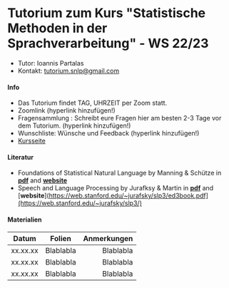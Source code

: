 # Tutorium zum Kurs "Statistische Methoden in der Sprachverarbeitung" - WS 22/23

* Tutor: Ioannis Partalas
* Kontakt: tutorium.snlp@gmail.com


#### Info
* Das Tutorium findet TAG, UHRZEIT per Zoom statt.
* Zoomlink (hyperlink hinzufügen!)
* Fragensammlung : Schreibt eure Fragen hier am besten 2-3 Tage vor dem Tutorium. (hyperlink hinzufügen!)
* Wunschliste: Wünsche und Feedback (hyperlink hinzufügen!)
* [Kursseite](https://www.cis.uni-muenchen.de/~schmid/lehre/StatNLP/)


#### Literatur
* Foundations of Statistical Natural Language by Manning & Schütze 
in
[**pdf**](https://github.com/i-partalas/Tutorium-zum-Kurs-Statistische-Methoden-in-der-Sprachverarbeitung-WS22-23/blob/main/Foundations_of_Statistical_Natural_Language_Manning_Schuetze.pdf)
and
[**website**](https://github.com/i-partalas/Tutorium-zum-Kurs-Statistische-Methoden-in-der-Sprachverarbeitung-WS22-23/blob/main/Foundations_of_Statistical_Natural_Language_Manning_Schuetze.pdf)
* Speech and Language Processing by Jurafksy & Martin 
in 
[**pdf**](https://web.stanford.edu/~jurafsky/slp3/ed3book.pdf)
and
[**website**](https://web.stanford.edu/~jurafsky/slp3/ed3book.pdf](https://web.stanford.edu/~jurafsky/slp3/)





#### Materialien


|    Datum      |    Folien    |    Anmerkungen    |
|---------------|:------------:|------------------:|
| xx.xx.xx  |  Blablabla       |        Blablabla        |
| xx.xx.xx       |  Blablabla        |          Blablabla        |
| xx.xx.xx       |  Blablabla        |          Blablabla        |

